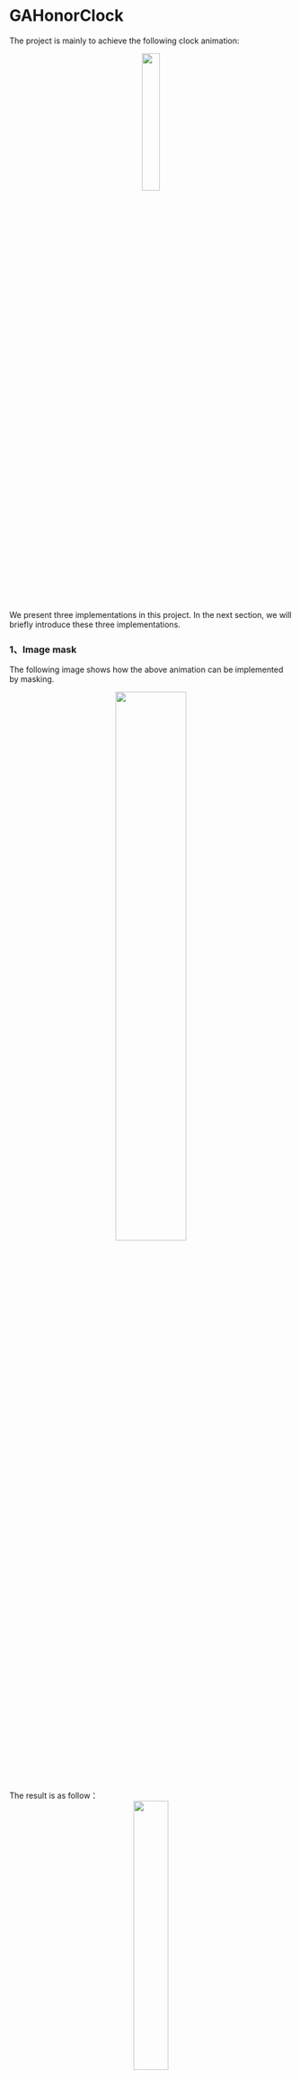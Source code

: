# GAHonorClock
The project is mainly to achieve the following clock animation:
<div align=center>
  <img src="https://github.com/Ajian-studio/GAHonorClock/blob/master/raw/origin_honor_clock.gif" width="25%">
</div>


We present three implementations in this project. In the next section, we will briefly introduce these three implementations.

### 1、Image mask
The following image shows how the above animation can be implemented by masking.
<div align=center>
  <img src="https://github.com/Ajian-studio/GAHonorClock/blob/master/raw/how_to_use_mask_img.png" width="50%">
</div>
The result is as follow：
<div align=center>
  <img src="https://github.com/Ajian-studio/GAHonorClock/blob/master/raw/honor_clock_by_image.gif" width="35%">
</div>

### 2、Path mask
In this implementations, we use path to simulate a mask, and result is as follow:
<div align=center>
  <img src="https://github.com/Ajian-studio/GAHonorClock/blob/master/raw/honor_clock_by_path.gif" width="35%">
</div>
### 3、Calculation
In this implementations, we draw the special clock scale lines by calculation, and result is as follow:
<div align=center>
  <img src="https://github.com/Ajian-studio/GAHonorClock/blob/master/raw/honor_clock_by_caculation.gif" width="35%">
</div>

## License
    Copyright 2016 GAStudio

    Licensed under the Apache License, Version 2.0 (the "License");
    you may not use this file except in compliance with the License.
    You may obtain a copy of the License at

       http://www.apache.org/licenses/LICENSE-2.0

    Unless required by applicable law or agreed to in writing, software
    distributed under the License is distributed on an "AS IS" BASIS,
    WITHOUT WARRANTIES OR CONDITIONS OF ANY KIND, either express or implied.
    See the License for the specific language governing permissions and
    limitations under the License.
